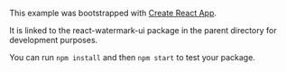 This example was bootstrapped with [Create React App](https://github.com/facebook/create-react-app).

It is linked to the react-watermark-ui package in the parent directory for development purposes.

You can run `npm install` and then `npm start` to test your package.
